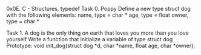 0x0E. C - Structures, typedef
Task 0. Poppy
Define a new type struct dog with the following elements:
	name, type = char *
	age, type = float
	owner, type = char *

Task 1. A dog is the only thing on earth that loves you more than you love yourself
Write a function that initialize a variable of type struct dog
	Prototype: void init_dog(struct dog *d, char *name, float age, char *owner);
